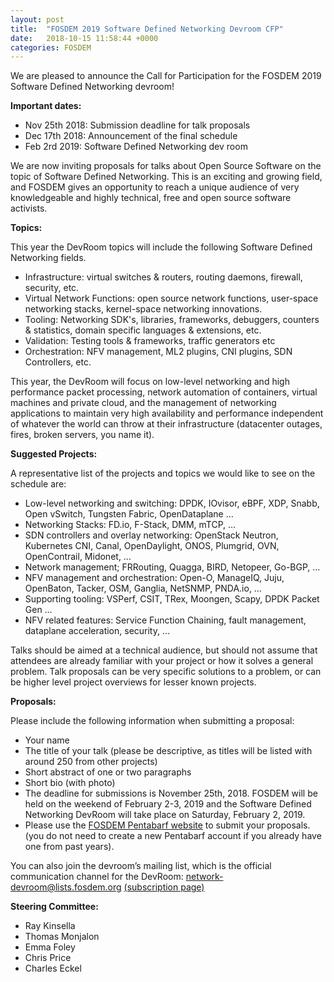 ```yaml
---
layout: post
title:  "FOSDEM 2019 Software Defined Networking Devroom CFP"
date:   2018-10-15 11:58:44 +0000
categories: FOSDEM
---
```


We are pleased to announce the Call for Participation for the FOSDEM 2019 Software Defined Networking devroom!

**Important dates:**
* Nov 25th 2018:  Submission deadline for talk proposals
* Dec 17th 2018:  Announcement of the final schedule
* Feb  2rd 2019:  Software Defined Networking dev room

We are now inviting proposals for talks about Open Source Software on the topic of Software Defined Networking. This is an exciting and growing field, and FOSDEM gives an opportunity to reach a unique audience of very knowledgeable and highly technical, free and open source software activists.

**Topics:**

This year the DevRoom topics will include the following Software Defined Networking fields.

- Infrastructure: virtual switches & routers, routing daemons, firewall, security, etc. 
- Virtual Network Functions: open source network functions, user-space networking stacks, kernel-space networking innovations.
- Tooling: Networking SDK's, libraries, frameworks, debuggers, counters & statistics, domain specific languages & extensions, etc.
- Validation: Testing tools & frameworks, traffic generators etc 
- Orchestration: NFV management, ML2 plugins, CNI plugins, SDN Controllers, etc.

This year, the DevRoom will focus on low-level networking and high performance packet processing, network automation of containers, virtual machines and private cloud, and the management of networking applications to maintain very high availability and performance independent of whatever the world can throw at their infrastructure (datacenter outages, fires, broken servers, you name it).

**Suggested Projects:**

A representative list of the projects and topics we would like to see on the schedule are:

* Low-level networking and switching: DPDK, IOvisor, eBPF, XDP, Snabb, Open vSwitch, Tungsten Fabric, OpenDataplane …
* Networking Stacks: FD.io, F-Stack, DMM, mTCP,  …
* SDN controllers and overlay networking: OpenStack Neutron, Kubernetes CNI, Canal, OpenDaylight, ONOS, Plumgrid, OVN, OpenContrail, Midonet, …
* Network management; FRRouting, Quagga, BIRD, Netopeer, Go-BGP, …
* NFV management and orchestration: Open-O, ManageIQ, Juju, OpenBaton, Tacker, OSM, Ganglia, NetSNMP, PNDA.io, …
* Supporting tooling: VSPerf, CSIT, TRex, Moongen, Scapy, DPDK Packet Gen …
* NFV related features: Service Function Chaining, fault management, dataplane acceleration, security, …

Talks should be aimed at a technical audience, but should not assume that attendees are already familiar with your project or how it solves a general problem. Talk proposals can be very specific solutions to a problem, or can be higher level project overviews for lesser known projects.

**Proposals:**

Please include the following information when submitting a proposal:

* Your name
* The title of your talk (please be descriptive, as titles will be listed with around 250 from other projects)
* Short abstract of one or two paragraphs
* Short bio (with photo)
* The deadline for submissions is November 25th, 2018. FOSDEM will be held on the weekend of February 2-3, 2019 and the Software Defined Networking DevRoom will take place on Saturday, February 2, 2019. 
* Please use the [FOSDEM Pentabarf website](https://penta.fosdem.org/submission/FOSDEM19) to submit your proposals.(you do not need to create a new Pentabarf account if you already have one from past years).

You can also join the devroom’s mailing list, which is the official communication channel for the DevRoom: network-devroom@lists.fosdem.org [(subscription page)](https://lists.fosdem.org/listinfo/network-devroom)

**Steering Committee:**

* Ray Kinsella
* Thomas Monjalon
* Emma Foley
* Chris Price
* Charles Eckel

